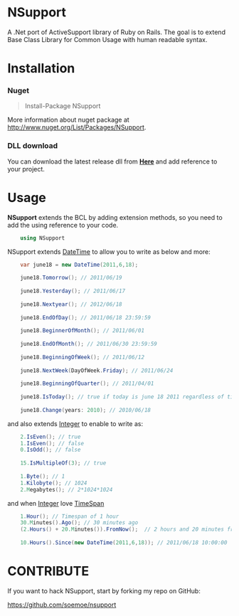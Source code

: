 # NSupport

A .Net port of ActiveSupport library of Ruby on Rails. The goal is to extend Base Class Library for Common Usage with human readable syntax.

# Installation

### Nuget
> Install-Package NSupport

More information about nuget package at http://www.nuget.org/List/Packages/NSupport.

### DLL download
You can download the latest release dll from [**Here**](https://github.com/downloads/soemoe/NSupport/NSupport%20v1.0.zip) and add reference to your project.

# Usage

**NSupport** extends the BCL by adding extension methods, so you need to add the using reference to your code.

```c#
    using NSupport    
```

NSupport extends [DateTime](http://msdn.microsoft.com/en-us/library/system.datetime.aspx) to allow you to write as below and more:

```c#
	var june18 = new DateTime(2011,6,18);
		
	june18.Tomorrow(); // 2011/06/19
	
	june18.Yesterday(); // 2011/06/17
	
	june18.Nextyear(); // 2012/06/18
	
	june18.EndOfDay(); // 2011/06/18 23:59:59
	
	june18.BeginnerOfMonth(); // 2011/06/01
	
	june18.EndOfMonth(); // 2011/06/30 23:59:59
	
	june18.BeginningOfWeek(); // 2011/06/12
	
	june18.NextWeek(DayOfWeek.Friday); // 2011/06/24
	
	june18.BeginningOfQuarter(); // 2011/04/01
	
	june18.IsToday(); // true if today is june 18 2011 regardless of time
	
	june18.Change(years: 2010); // 2010/06/18
```

and also extends [Integer](http://msdn.microsoft.com/en-us/library/system.int32.aspx) to enable to write as:

```c#
	2.IsEven(); // true
	1.IsEven(); // false
	0.IsOdd(); // false
	
	15.IsMultipleOf(3); // true
	
	1.Byte(); // 1
	1.Kilobyte(); // 1024
	2.Megabytes(); // 2*1024*1024
```

and when [Integer](http://msdn.microsoft.com/en-us/library/system.int32.aspx) love [TimeSpan](http://msdn.microsoft.com/en-us/library/system.timespan.aspx)

```c#
	1.Hour(); // Timespan of 1 hour
	30.Minutes().Ago(); // 30 minutes ago 
	(2.Hours() + 20.Minutes()).FromNow();  // 2 hours and 20 minutes from now
	
	10.Hours().Since(new DateTime(2011,6,18)); // 2011/06/18 10:00:00
```

# CONTRIBUTE

If you want to hack NSupport, start by forking my repo on GitHub:

https://github.com/soemoe/nsupport